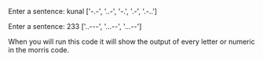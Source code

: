 Enter a sentence: kunal
['-.-', '..-', '-.', '.-', '.-..']

Enter a sentence: 233
['..---', '...--', '...--']  

When you will run this code it will show the output of every letter or numeric in the morris code.



